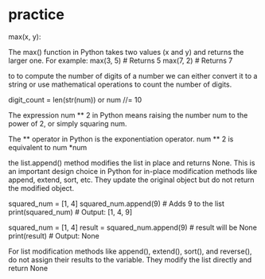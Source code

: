 # practice
<!-- ******************************************* -->
max(x, y):

The max() function in Python takes two values (x and y) and returns the larger one.
For example:
max(3, 5)  # Returns 5
max(7, 2)  # Returns 7


<!-- ******************************************* -->
to to compute the number of digits of a number we can either
convert it to a string or use mathematical operations to count the number of digits.

 digit_count = len(str(num))
 or  num //= 10 

<!-- ******************************************* -->
The expression num ** 2 in Python means raising the number num to the power of 2, or simply squaring num.

The ** operator in Python is the exponentiation operator.
num ** 2 is equivalent to num *num

the list.append() method modifies the list in place and returns None. This is an important design choice in Python for in-place modification methods like append, extend, sort, etc. They update the original object but do not return the modified object.

squared_num = [1, 4]
squared_num.append(9)  # Adds 9 to the list
print(squared_num)  # Output: [1, 4, 9]

squared_num = [1, 4]
result = squared_num.append(9)  # result will be None
print(result)  # Output: None

For list modification methods like append(), extend(), sort(), and reverse(), do not assign their results to the variable. They modify the list directly and return None